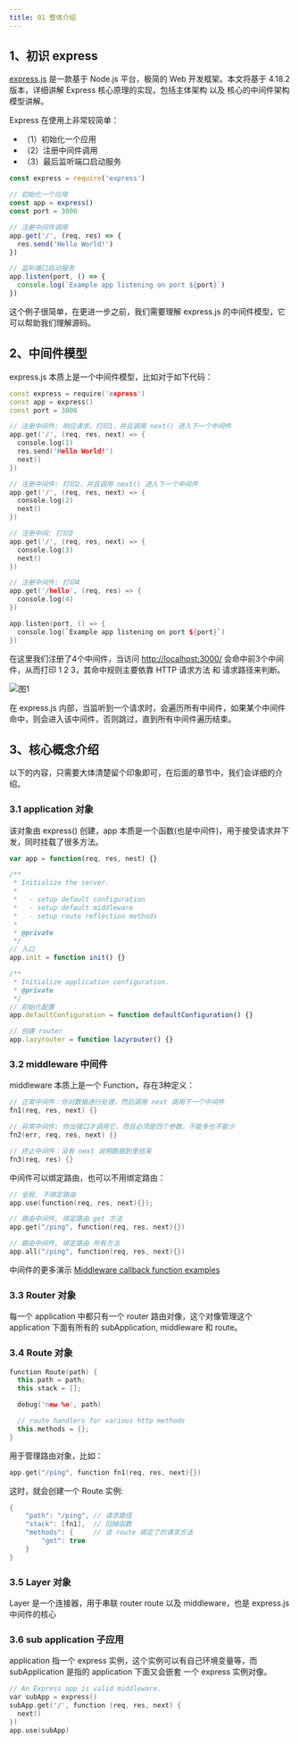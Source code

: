 ```yaml
---
title: 01 整体介绍
---
```


## 1、初识 express
[express.js](https://link.juejin.cn/?target=https%3A%2F%2Fwww.expressjs.com.cn%2F) 是一款基于 Node.js 平台，极简的 Web 开发框架。本文将基于 4.18.2 版本，详细讲解 Express 核心原理的实现，包括主体架构 以及 核心的中间件架构模型讲解。

Express 在使用上非常较简单：

- （1）初始化一个应用
- （2）注册中间件调用
- （3）最后监听端口启动服务

```typescript
const express = require('express')

// 初始化一个应用
const app = express()
const port = 3000

// 注册中间件调用
app.get('/', (req, res) => {
  res.send('Hello World!')
})

// 监听端口启动服务
app.listen(port, () => {
  console.log(`Example app listening on port ${port}`)
})
```
 
这个例子很简单，在更进一步之前，我们需要理解 express.js 的中间件模型，它可以帮助我们理解源码。

## 2、中间件模型
express.js 本质上是一个中间件模型，比如对于如下代码：
```cpp
const express = require('express')
const app = express()
const port = 3000

// 注册中间件: 响应请求，打印1，并且调用 next() 进入下一个中间件
app.get('/', (req, res, next) => {
  console.log(1)
  res.send('Hello World!')
  next()
})

// 注册中间件: 打印2，并且调用 next() 进入下一个中间件
app.get('/', (req, res, next) => {
  console.log(2)
  next()
})

// 注册中间: 打印3
app.get('/', (req, res, next) => {
  console.log(3)
  next()
})

// 注册中间件: 打印4
app.get('/hello', (req, res) => {
  console.log(4)
})

app.listen(port, () => {
  console.log(`Example app listening on port ${port}`)
})
```
在这里我们注册了4个中间件，当访问 [http://localhost:3000/](http://localhost:3000/) 会命中前3个中间件，从而打印 1 2 3，其命中规则主要依靠 HTTP 请求方法 和 请求路径来判断。

![图1](http://s3.airtlab.com/blog/20230228221626.png)

在 express.js 内部，当监听到一个请求时，会遍历所有中间件，如果某个中间件命中，则会进入该中间件，否则跳过，直到所有中间件遍历结束。 

## 3、核心概念介绍
以下的内容，只需要大体清楚留个印象即可，在后面的章节中，我们会详细的介绍。

### 3.1 application 对象
该对象由 express() 创建，app 本质是一个函数(也是中间件)，用于接受请求并下发，同时挂载了很多方法。
```typescript
var app = function(req, res, nest) {}

/**
 * Initialize the server.
 *
 *   - setup default configuration
 *   - setup default middleware
 *   - setup route reflection methods
 *
 * @private
 */
// 入口
app.init = function init() {}

/**
 * Initialize application configuration.
 * @private
 */
// 初始化配置
app.defaultConfiguration = function defaultConfiguration() {}

// 创建 router
app.lazyrouter = function lazyrouter() {}
```
### 3.2 middleware 中间件
middleware 本质上是一个 Function，存在3种定义：
```cpp
// 正常中间件：你对数据进行处理，然后调用 next 调用下一个中间件
fn1(req, res, next) {}

// 异常中间件: 你出错口才调用它，而且必须是四个参数，不能多也不能少
fn2(err, req, res, next) {}

// 终止中间件：没有 next 说明数据到里结束
fn3(req, res) {}
```
中间件可以绑定路由，也可以不用绑定路由：
```cpp
// 全局, 不绑定路由
app.use(function(req, res, next){});

// 路由中间件, 绑定路由 get 方法
app.get("/ping", function(req, res, next){})

// 路由中间件, 绑定路由 所有方法
app.all("/ping", function(req, res, next){})
```
中间件的更多演示 [Middleware callback function examples]([https://expressjs.com/en/4x/api.html#app.use](https://expressjs.com/en/4x/api.html#app.use))

### 3.3 Router 对象
每一个 application 中都只有一个 router 路由对像，这个对像管理这个 application 下面有所有的 subApplication, middleware 和 route。

### 3.4 Route 对象
```cpp
function Route(path) {
  this.path = path;
  this.stack = [];

  debug('new %o', path)

  // route handlers for various http methods
  this.methods = {};
}
```
用于管理路由对象，比如：
```cpp
app.get("/ping", function fn1(req, res, next){})
```
这时，就会创建一个 Route 实例:
```cpp
{
	"path": "/ping", // 请求路径
    "stack": [fn1],  // 回掉函数
    "methods": {     // 该 route 绑定了的请求方法
        "get": true
    }
}
```

### 3.5 Layer 对象
Layer 是一个连接器，用于串联 router route 以及 middleware，也是 express.js 中间件的核心

### 3.6 sub application 子应用
application 指一个 express 实例，这个实例可以有自己环境变量等，而 subApplication 是指的 application 下面又会嵌套 一个 express 实例对像。
```cpp
// An Express app is valid middleware.
var subApp = express()
subApp.get('/', function (req, res, next) {
  next()
})
app.use(subApp)
```